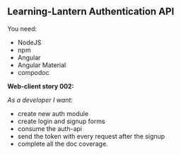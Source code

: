 ## Learning-Lantern Authentication API

You need:

- NodeJS
- npm
- Angular
- Angular Material
- compodoc

**Web-client story 002:**

_As a developer I want:_

- create new auth module
- create login and signup forms
- consume the auth-api
- send the token with every request after the signup
- complete all the doc coverage.
